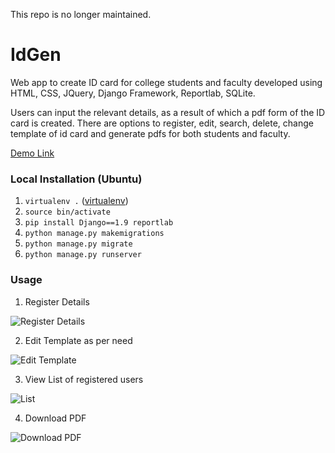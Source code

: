 This repo is no longer maintained.

# IdGen

Web app to create ID card for college students and faculty developed using HTML, CSS, JQuery, Django Framework, Reportlab, SQLite. 

Users can input the relevant details, as a result of which a pdf form of the ID card is created. There are options to register, edit, search, delete, change template of id card and generate pdfs for both students and faculty.

[Demo Link](http://idgen.pythonanywhere.com/)
	
### Local Installation (Ubuntu)

1. `virtualenv .` ([virtualenv](https://www.caktusgroup.com/blog/2016/11/03/managing-multiple-python-projects-virtual-environments/))
2. `source bin/activate`
3. `pip install Django==1.9 reportlab`
4. `python manage.py makemigrations`
5. `python manage.py migrate`
6. `python manage.py runserver`

### Usage

1. Register Details

![Register Details](https://user-images.githubusercontent.com/8125643/110128626-06383480-7ded-11eb-892a-9a1baffe2177.png)

2. Edit Template as per need

![Edit Template](https://user-images.githubusercontent.com/8125643/110128771-31bb1f00-7ded-11eb-9239-cba6ef95dcd0.png)

3. View List of registered users

![List](https://user-images.githubusercontent.com/8125643/110128796-38499680-7ded-11eb-8bae-619842bf6a94.png)

4. Download PDF

![Download PDF](https://user-images.githubusercontent.com/8125643/110128817-3c75b400-7ded-11eb-8a05-61719c5858ce.png)



